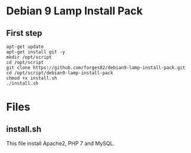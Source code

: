 # Debian 9 Lamp Install Pack

## First step

```
apt-get update
apt-get install git -y
mkdir /opt/script
cd /opt/script
git clone https://github.com/forges82/debian9-lamp-install-pack.git
cd /opt/script/debian9-lamp-install-pack
chmod +x install.sh
./install.sh
```
# Files

## install.sh

This file install Apache2, PHP 7 and MySQL.
